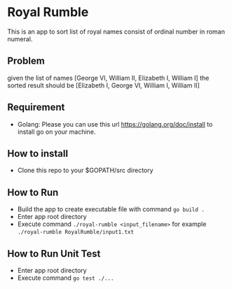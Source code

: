 # Royal Rumble
This is an app to sort list of royal names consist of ordinal number in roman numeral.
## Problem
given the list of names [George VI, William II, Elizabeth I, William I] the sorted result should be [Elizabeth I, George VI, William I, William II]

## Requirement
- Golang: Please you can use this url https://golang.org/doc/install to install go on your machine.

## How to install
- Clone this repo to your $GOPATH/src directory

## How to Run
- Build the app to create executable file with command `go build .`
- Enter app root directory
- Execute command `./royal-rumble <input_filename>` for example `./royal-rumble RoyalRumble/input1.txt`

## How to Run Unit Test
- Enter app root directory
- Execute command `go test ./...`

